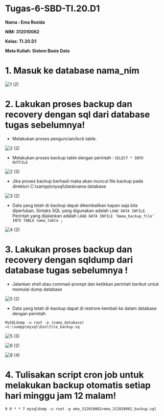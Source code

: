 # Tugas-6-SBD-TI.20.D1

**Nama : Ema Rosida**

**NIM: 312010062**

**Kelas: TI.20.D1**

**Mata Kuliah: Sistem Basis Data**

# 1. Masuk ke database nama_nim
![1 (2)](https://user-images.githubusercontent.com/101863671/171443184-c84f5e53-b9a4-4605-bc5f-c2b8d28b7e9b.png)

# 2. Lakukan proses backup dan recovery dengan sql dari database tugas sebelumnya! 

- Melakukan proses penguncian/lock table.

![2 (2)](https://user-images.githubusercontent.com/101863671/171449178-470e20e1-77ea-4cd3-a908-49c1ac038d8f.png)

- Melakukan proses backup table dengan perintah : ```SELECT * INTO OUTFILE```

![2 (3)](https://user-images.githubusercontent.com/101863671/171449549-329fa603-8294-49bb-8a06-20f08d324761.png)

- Jika proses backup berhasil maka akan muncul file backup pada direktori C:\xampp\mysql\data\nama database

![3 (2)](https://user-images.githubusercontent.com/101863671/171450093-2d3e9de4-2243-4695-977c-84ce47325e75.png)

- Data yang telah di-backup dapat dikembalikan kapan saja bila diperlukan. Sintaks SQL yang digunakan adalah ```LOAD DATA INFILE```. Perintah yang dijalankan adalah ```LOAD DATA INFILE ‘Nama_backup_file’ INTO TABLE nama_table ;```

![4 (2)](https://user-images.githubusercontent.com/101863671/171452042-a5366085-e70a-4cb0-a999-0ea2fbfbc5fa.png)

# 3. Lakukan proses backup dan recovery dengan sqldump dari database tugas sebelumnya !
- Jalankan shell atau commad-prompt dan ketikkan perintah berikut untuk memulai dump database

![5 (2)](https://user-images.githubusercontent.com/101863671/171455077-e7a73565-c94d-4c57-9a02-00c3d3c091cd.png)

- Data yang telah di-backup dapat di restrore kembali ke dalam database dengan perintah

```MySQLdump -u root -p (nama_database) <c:\xampp\mysql\bin\file_backup.sq```

![5 (3)](https://user-images.githubusercontent.com/101863671/171456003-e4a8edb7-5db0-4ed2-a14e-a08c29dbe156.png)

![6 (2)](https://user-images.githubusercontent.com/101863671/171458004-f8aaa52e-73e8-44f9-8dad-91a7757fa30e.png)

![8 (4)](https://user-images.githubusercontent.com/101863671/171458288-22e984b1-25b5-429b-874a-2380e0774445.png)

# 4. Tulisakan script cron job untuk melakukan backup otomatis setiap hari minggu jam 12 malam!
```0 0 * * 7 mysqldump -u root -p ema_312010062>ema_312010062_backup.sql```






